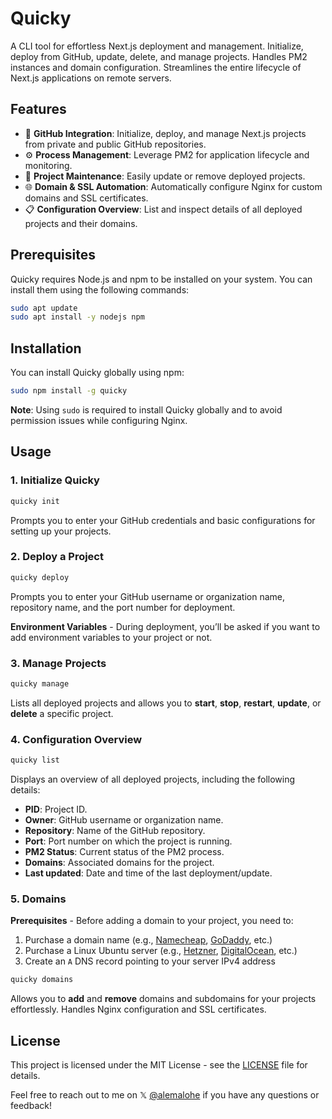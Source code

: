 # Quicky

A CLI tool for effortless Next.js deployment and management. Initialize, deploy from GitHub, update, delete, and manage projects. Handles PM2 instances and domain configuration. Streamlines the entire lifecycle of Next.js applications on remote servers.

## Features

- 🐙 **GitHub Integration**: Initialize, deploy, and manage Next.js projects from private and public GitHub repositories.
- ⚙️ **Process Management**: Leverage PM2 for application lifecycle and monitoring.
- 🔄 **Project Maintenance**: Easily update or remove deployed projects.
- 🌐 **Domain & SSL Automation**: Automatically configure Nginx for custom domains and SSL certificates.
- 📋 **Configuration Overview**: List and inspect details of all deployed projects and their domains.

## Prerequisites

Quicky requires Node.js and npm to be installed on your system. You can install them using the following commands:

```bash
sudo apt update
sudo apt install -y nodejs npm
```

## Installation

You can install Quicky globally using npm:

```bash
sudo npm install -g quicky
```

**Note**: Using `sudo` is required to install Quicky globally and to avoid permission issues while configuring Nginx.

## Usage

### 1. Initialize Quicky

```bash
quicky init
```

Prompts you to enter your GitHub credentials and basic configurations for setting up your projects.

### 2. Deploy a Project

```bash
quicky deploy
```

Prompts you to enter your GitHub username or organization name, repository name, and the port number for deployment.

**Environment Variables** - During deployment, you’ll be asked if you want to add environment variables to your project or not.

### 3. Manage Projects

```bash
quicky manage
```

Lists all deployed projects and allows you to **start**, **stop**, **restart**, **update**, or **delete** a specific project.

### 4. Configuration Overview

```bash
quicky list
```

Displays an overview of all deployed projects, including the following details:

- **PID**: Project ID.
- **Owner**: GitHub username or organization name.
- **Repository**: Name of the GitHub repository.
- **Port**: Port number on which the project is running.
- **PM2 Status**: Current status of the PM2 process.
- **Domains**: Associated domains for the project.
- **Last updated**: Date and time of the last deployment/update.

### 5. Domains

**Prerequisites** - Before adding a domain to your project, you need to:

1. Purchase a domain name (e.g., [Namecheap](https://www.namecheap.com/), [GoDaddy](https://www.godaddy.com/), etc.)
2. Purchase a Linux Ubuntu server (e.g., [Hetzner](https://www.hetzner.com/cloud/), [DigitalOcean](https://www.digitalocean.com/), etc.)
3. Create an `A` DNS record pointing to your server IPv4 address

```bash
quicky domains
```

Allows you to **add** and **remove** domains and subdomains for your projects effortlessly. Handles Nginx configuration and SSL certificates.

## License

This project is licensed under the MIT License - see the [LICENSE](LICENSE) file for details.

Feel free to reach out to me on 𝕏 [@alemalohe](https://x.com/alemalohe) if you have any questions or feedback! 
